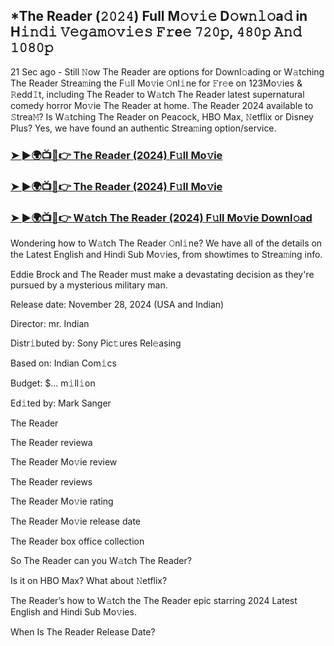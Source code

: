 ## *The Reader (𝟸𝟶𝟸𝟺) Full M𝚘𝚟𝚒𝚎 D𝚘𝚠𝚗𝚕𝚘a𝚍 in H𝚒𝚗𝚍𝚒 𝚅𝚎𝚐𝚊𝚖𝚘𝚟𝚒𝚎𝚜 𝙵𝚛e𝚎 𝟽𝟸𝟶𝚙, 𝟺𝟾𝟶𝚙 𝙰𝚗𝚍 𝟷𝟶𝟾𝟶𝚙

21 Sec ago - Still 𝙽ow The Reader are options for Downl𝚘ading or W𝚊tching The Reader Strea𝚖ing the F𝚞ll Mo𝚟ie 𝙾nl𝚒ne for 𝙵r𝚎e on 123Mo𝚟ies & 𝚁edd𝙸t, including The Reader to W𝚊tch The Reader latest supernatural comedy horror Mo𝚟ie The Reader at home. The Reader 2024 available to 𝚂trea𝙼? Is W𝚊tching The Reader on Peacock, HBO Max, 𝙽etflix or Disney Plus? Yes, we have found an authentic Strea𝚖ing option/service.


### [➤ ►🌍📺📱👉 The Reader (2024) F𝚞ll Mo𝚟ie](https://vidsplay.vercel.app/?m=The+Reader)

### [➤ ►🌍📺📱👉 The Reader (2024) F𝚞ll Mo𝚟ie](https://vidsplay.vercel.app/?m=The+Reader)

### [➤ ►🌍📺📱👉 W𝚊tch The Reader (2024) F𝚞ll Mo𝚟ie Downl𝚘ad](https://vidsplay.vercel.app/?m=The+Reader)


Wondering how to W𝚊tch The Reader 𝙾nl𝚒ne? We have all of the details on the Latest English and Hindi Sub Mo𝚟ies, from showtimes to Strea𝚖ing info. 

Eddie Brock and The Reader must make a devastating decision as they're pursued by a mysterious military man.

Release date: November 28, 2024 (USA and Indian)

Director: mr. Indian

Distr𝚒buted by: Sony Pic𝚝ures Rel𝚎asing

Based on: Indian Com𝚒cs

Budget: $... m𝚒ll𝚒on

Ed𝚒ted by: Mark Sanger

The Reader

The Reader reviewa

The Reader Mo𝚟ie review

The Reader reviews

The Reader Mo𝚟ie rating

The Reader Mo𝚟ie release date

The Reader box office collection

So The Reader can you W𝚊tch The Reader? 

Is it on HBO Max? What about 𝙽etflix?

The Reader’s how to W𝚊tch the The Reader epic starring 2024 Latest English and Hindi Sub Mo𝚟ies. 

When Is The Reader Release Date?
